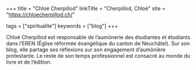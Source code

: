 +++
title = "Chloé Cherpillod"
linkTitle = "Cherpillod, Chloé"
site = "https://chloecherpillod.ch/"

tags = ["spiritualite"]
keywords = ["blog"]
+++

Chloé Cherpillod est responsable de l’aumônerie des étudiantes et étudiants dans l’EREN (Église réformée évangélique du canton de Neuchâtel). Sur son blog, elle partage ses réflexions sur son engagement d’aumônière protestante. Le reste de son temps professionnel est consacré au monde du livre et de l’édition.
